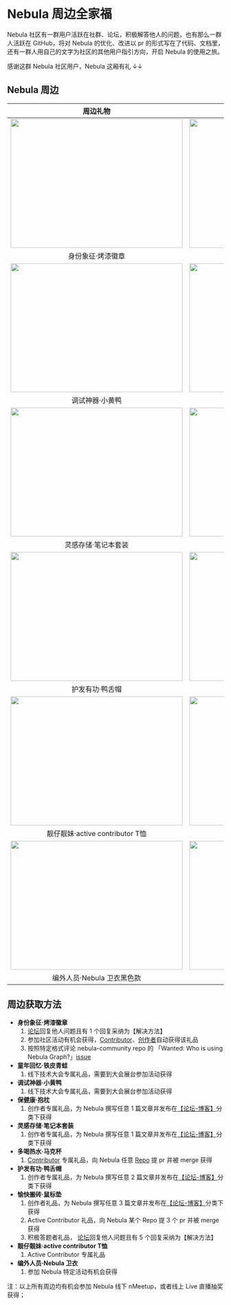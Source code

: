 # Nebula 周边全家福

Nebula 社区有一群用户活跃在社群、论坛，积极解答他人的问题，也有那么一群人活跃在 GitHub，将对 Nebula 的优化、改进以 pr 的形式写在了代码、文档里，还有一群人用自己的文字为社区的其他用户指引方向，开启 Nebula 的使用之旅。

感谢这群 Nebula 社区用户，Nebula 这厢有礼 ↓↓

## Nebula 周边

| 周边礼物 | 周边礼物 |
| :---: | :---: |
| <img src="https://www-cdn.nebula-graph.com.cn/nebula-blog/Draft/nebula-badge.jpg" width="400" height="300" >| <img src="https://www-cdn.nebula-graph.com.cn/nebula-blog/Draft/nebula-frog.jpg" width="400" height="300" >|
| 身份象征·烤漆徽章 | 童年回忆·铁皮青蛙 |
| <img src="https://www-cdn.nebula-graph.com.cn/nebula-blog/Draft/nebula-duck.jpg" width="400" height="300" >| <img src="https://www-cdn.nebula-graph.com.cn/nebula-blog/Draft/nebula-pillow.jpg" width="400" height="300" >|
| 调试神器·小黄鸭 | 保健康·抱枕 |
| <img src="https://www-cdn.nebula-graph.com.cn/nebula-blog/Draft/nebula-notebook.jpg" width="400" height="300" >| <img src="https://www-cdn.nebula-graph.com.cn/nebula-blog/Draft/nebula-cup.jpg" width="400" height="300" >|
| 灵感存储·笔记本套装 | 多喝热水·马克杯 |
| <img src="https://www-cdn.nebula-graph.com.cn/nebula-blog/Draft/nebula-hat.jpg" width="400" height="300" >| <img src="https://www-cdn.nebula-graph.com.cn/nebula-blog/Draft/nebula-mouse-pad.jpg" width="400" height="300" >|
| 护发有功·鸭舌帽 | 愉快搬砖·鼠标垫 |
| <img src="https://www-cdn.nebula-graph.com.cn/nebula-blog/Draft/nebula-active-contributor-t-shirt.jpg" width="400" height="300" >| <img src="https://www-cdn.nebula-graph.com.cn/nebula-blog/Draft/nebula-sweatshirt-white.jpg" width="400" height="300" >|
| 靓仔靓妹·active contributor T恤 | 编外人员·Nebula 卫衣白色款 |
| <img src="https://www-cdn.nebula-graph.com.cn/nebula-blog/Draft/nebula-sweatshirt-black.jpg" width="400" height="300" >| <img src="https://www-cdn.nebula-graph.com.cn/nebula-blog/Draft/coming-soon.png" width="400" height="300" >|
| 编外人员·Nebula 卫衣黑色款 | 在路上的其他周边 |


## 周边获取方法

- **身份象征·烤漆徽章**
    1. [论坛](https://discuss.nebula-graph.com.cn/)回复他人问题且有 1 个回复采纳为【解决方法】
    2. 参加社区活动有机会获得，[Contributor](https://github.com/vesoft-inc/nebula-community/blob/master/Contributors/contributor-list.md)、[创作者](https://github.com/vesoft-inc/nebula-community/blob/master/nebula-content-program/nebula-content-program.md)自动获得该礼品
    3. 按照特定格式评论 nebula-community repo 的 「Wanted: Who is using Nebula Graph?」[issue](https://github.com/vesoft-inc/nebula-community/issues/2) 
- **童年回忆·铁皮青蛙**
    1. 线下技术大会专属礼品，需要到大会展台参加活动获得
- **调试神器·小黄鸭**
    1. 线下技术大会专属礼品，需要到大会展台参加活动获得 
- **保健康·抱枕**
    1. 创作者专属礼品，为 Nebula 撰写任意 1 篇文章并发布在[【论坛-博客】](https://discuss.nebula-graph.com.cn/c/blog/8)分类下获得
- **灵感存储·笔记本套装**
    1. 创作者专属礼品，为 Nebula 撰写任意 1 篇文章并发布在[【论坛-博客】](https://discuss.nebula-graph.com.cn/c/blog/8)分类下获得
- **多喝热水·马克杯**
    1. [Contributor](https://github.com/vesoft-inc/nebula-community/blob/master/Contributors/contributor-list.md) 专属礼品，向 Nebula 任意 [Repo](https://github.com/vesoft-inc) 提 pr 并被 merge 获得
- **护发有功·鸭舌帽**
    1. 创作者专属礼品，为 Nebula 撰写任意 2 篇文章并发布在[【论坛-博客】](https://discuss.nebula-graph.com.cn/c/blog/8)分类下获得
- **愉快搬砖·鼠标垫**
    1. 创作者礼品，为 Nebula 撰写任意 3 篇文章并发布在[【论坛-博客】](https://discuss.nebula-graph.com.cn/c/blog/8)分类下获得
    2. Active Contributor 礼品，向 Nebula 某个 Repo 提 3 个 pr 并被 merge 获得
    3. 积极答题者礼品， [论坛](https://discuss.nebula-graph.com.cn/)回复他人问题且有 5 个回复采纳为【解决方法】
- **靓仔靓妹·active contributor T恤**
    1. Active Contributor 专属礼品
- **编外人员·Nebula 卫衣**
    1. 参加 Nebula 特定活动有机会获得

注：以上所有周边均有机会参加 Nebula 线下 nMeetup，或者线上 Live 直播抽奖获得；
